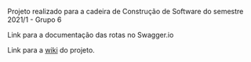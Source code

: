 Projeto realizado para a cadeira de Construção de Software do semestre 2021/1 - Grupo 6

Link para a documentação das rotas no Swagger.io

Link para a [wiki](https://github.com/pucrs-poli/constr-sw-2021-1-g6/wiki) do projeto.
